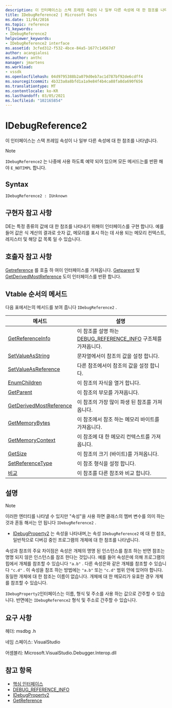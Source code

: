 ```yaml
---
description: 이 인터페이스는 스택 프레임 속성이 나 일부 다른 속성에 대 한 참조를 나타냅니다.
title: IDebugReference2 | Microsoft Docs
ms.date: 11/04/2016
ms.topic: reference
f1_keywords:
- IDebugReference2
helpviewer_keywords:
- IDebugReference2 interface
ms.assetid: 3cfed312-f532-4bce-84a5-1677c14567d7
author: acangialosi
ms.author: anthc
manager: jmartens
ms.workload:
- vssdk
ms.openlocfilehash: 04d9795388b2a079d0eb7ac1d787bf92de6cdff4
ms.sourcegitcommit: 4b323a8a8bfd1a1a9e84f4b4ca88fa8da690f656
ms.translationtype: MT
ms.contentlocale: ko-KR
ms.lasthandoff: 03/05/2021
ms.locfileid: "102165854"
---
```

# <a name="idebugreference2"></a>IDebugReference2
이 인터페이스는 스택 프레임 속성이 나 일부 다른 속성에 대 한 참조를 나타냅니다.

> [!NOTE]
> `IDebugReference2` 는 나중에 사용 하도록 예약 되어 있으며 모든 메서드는를 반환 해야 `E_NOTIMPL` 합니다.

## <a name="syntax"></a>Syntax

```
IDebugReference2 : IUnknown
```

## <a name="notes-for-implementers"></a>구현자 참고 사항
 DE는 특정 종류의 값에 대 한 참조를 나타내기 위해이 인터페이스를 구현 합니다. 예를 들어 값은 식 계산의 결과로 숫자 값, 메모리를 표시 하는 데 사용 되는 메모리 컨텍스트, 레지스터 및 해당 값 목록 일 수 있습니다.

## <a name="notes-for-callers"></a>호출자 참고 사항
 [Getreference](../../../extensibility/debugger/reference/idebugproperty2-getreference.md) 를 호출 하 여이 인터페이스를 가져옵니다. [Getparent](../../../extensibility/debugger/reference/idebugreference2-getparent.md) 및 [GetDerivedMostReference](../../../extensibility/debugger/reference/idebugreference2-getderivedmostreference.md) 도이 인터페이스를 반환 합니다.

## <a name="methods-in-vtable-order"></a>Vtable 순서의 메서드
 다음 표에서는의 메서드를 보여 줍니다 `IDebugReference2` .

|메서드|설명|
|------------|-----------------|
|[GetReferenceInfo](../../../extensibility/debugger/reference/idebugreference2-getreferenceinfo.md)|이 참조를 설명 하는 [DEBUG_REFERENCE_INFO](../../../extensibility/debugger/reference/debug-reference-info.md) 구조체를 가져옵니다.|
|[SetValueAsString](../../../extensibility/debugger/reference/idebugreference2-setvalueasstring.md)|문자열에서이 참조의 값을 설정 합니다.|
|[SetValueAsReference](../../../extensibility/debugger/reference/idebugreference2-setvalueasreference.md)|다른 참조에서이 참조의 값을 설정 합니다.|
|[EnumChildren](../../../extensibility/debugger/reference/idebugreference2-enumchildren.md)|이 참조의 자식을 열거 합니다.|
|[GetParent](../../../extensibility/debugger/reference/idebugreference2-getparent.md)|이 참조의 부모를 가져옵니다.|
|[GetDerivedMostReference](../../../extensibility/debugger/reference/idebugreference2-getderivedmostreference.md)|이 참조의 가장 많이 파생 된 참조를 가져옵니다.|
|[GetMemoryBytes](../../../extensibility/debugger/reference/idebugreference2-getmemorybytes.md)|이 참조에서 참조 하는 메모리 바이트를 가져옵니다.|
|[GetMemoryContext](../../../extensibility/debugger/reference/idebugreference2-getmemorycontext.md)|이 참조에 대 한 메모리 컨텍스트를 가져옵니다.|
|[GetSize](../../../extensibility/debugger/reference/idebugreference2-getsize.md)|이 참조의 크기 (바이트)를 가져옵니다.|
|[SetReferenceType](../../../extensibility/debugger/reference/idebugreference2-setreferencetype.md)|이 참조 형식을 설정 합니다.|
|[비교](../../../extensibility/debugger/reference/idebugreference2-compare.md)|이 참조를 다른 참조와 비교 합니다.|

## <a name="remarks"></a>설명

> [!NOTE]
> 이러한 엔터티를 나타낼 수 있지만 "속성"을 사용 하면 클래스의 멤버 변수를 의미 하는 것과 혼동 해서는 안 됩니다 `IDebugReference2` .

- [IDebugProperty2](../../../extensibility/debugger/reference/idebugproperty2.md) 는 속성을 나타내며,는 속성 `IDebugReference2` 에 대 한 참조, 일반적으로 디버깅 중인 프로그램의 개체에 대 한 참조를 나타냅니다.

 속성과 참조의 주요 차이점은 속성은 개체의 명명 된 인스턴스를 참조 하는 반면 참조는 명명 되지 않은 인스턴스를 참조 한다는 것입니다. 예를 들어 속성은에 의해 프로그램의 힙에서 개체를 참조할 수 있습니다 `"a.b"` . 다른 속성은와 같은 개체를 참조할 수 있습니다 `"c.d"` . 이 속성을 참조 하는 방법에는 `"a.b"` 또는 `"c.d"` 범위 안에 있어야 합니다. 동일한 개체에 대 한 참조는 이름이 없습니다. 개체에 대 한 메모리가 유효한 경우 개체를 참조할 수 있습니다.

 `IDebugProperty2`인터페이스는 이름, 형식 및 주소를 사용 하는 값으로 간주할 수 있습니다. 반면에는 `IDebugReference2` 형식 및 주소로 간주할 수 있습니다.

## <a name="requirements"></a>요구 사항
 헤더: msdbg .h

 네임 스페이스: VisualStudio

 어셈블리: Microsoft.VisualStudio.Debugger.Interop.dll

## <a name="see-also"></a>참고 항목
- [핵심 인터페이스](../../../extensibility/debugger/reference/core-interfaces.md)
- [DEBUG_REFERENCE_INFO](../../../extensibility/debugger/reference/debug-reference-info.md)
- [IDebugProperty2](../../../extensibility/debugger/reference/idebugproperty2.md)
- [GetReference](../../../extensibility/debugger/reference/idebugproperty2-getreference.md)
